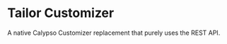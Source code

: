 Tailor Customizer
==========

A native Calypso Customizer replacement that purely uses the REST API.
